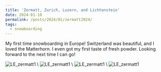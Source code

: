 ```yaml
---
title: 'Zermatt, Zurich, Luzern, and Lichtenstein'
date: 2024-01-10
permalink: /posts/2024/01/zermatt2024/
tags:
  - snowboarding
---
```


My first time snowboarding in Europe! Switzerland was beautiful, and I loved the Matterhorn. I even got my first taste of fresh powder. Looking forward to the next time I can go!

![LE_zermatt1](https://lisaxeverest.github.io/images/travel/2024-01-10/zermatt1.JPG) \\
![LE_zermatt1](https://lisaxeverest.github.io/images/travel/2024-01-10/zermatt2.JPG) \\
![LE_zermatt1](https://lisaxeverest.github.io/images/travel/2024-01-10/zurich1.JPG) \\
![LE_zermatt1](https://lisaxeverest.github.io/images/travel/2024-01-10/luzern2.JPG)
